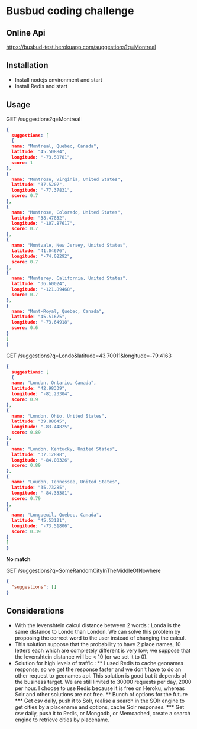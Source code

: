 # Busbud coding challenge

## Online Api

https://busbud-test.herokuapp.com/suggestions?q=Montreal

## Installation

* Install nodejs environment and start
* Install Redis and start

## Usage


GET /suggestions?q=Montreal

```json
{
  suggestions: [
  {
  name: "Montreal, Quebec, Canada",
  latitude: "45.50884",
  longitude: "-73.58781",
  score: 1
},
{
  name: "Montrose, Virginia, United States",
  latitude: "37.5207",
  longitude: "-77.37831",
  score: 0.7
},
{
  name: "Montrose, Colorado, United States",
  latitude: "38.47832",
  longitude: "-107.87617",
  score: 0.7
},
{
  name: "Montvale, New Jersey, United States",
  latitude: "41.04676",
  longitude: "-74.02292",
  score: 0.7
},
{
  name: "Monterey, California, United States",
  latitude: "36.60024",
  longitude: "-121.89468",
  score: 0.7
},
{
  name: "Mont-Royal, Quebec, Canada",
  latitude: "45.51675",
  longitude: "-73.64918",
  score: 0.6
}
]
}
```

GET /suggestions?q=Londo&latitude=43.70011&longitude=-79.4163

```json
{
  suggestions: [
  {
  name: "London, Ontario, Canada",
  latitude: "42.98339",
  longitude: "-81.23304",
  score: 0.9
},
{
  name: "London, Ohio, United States",
  latitude: "39.88645",
  longitude: "-83.44825",
  score: 0.89
},
{
  name: "London, Kentucky, United States",
  latitude: "37.12898",
  longitude: "-84.08326",
  score: 0.89
},
{
  name: "Loudon, Tennessee, United States",
  latitude: "35.73285",
  longitude: "-84.33381",
  score: 0.79
},
{
  name: "Longueuil, Quebec, Canada",
  latitude: "45.53121",
  longitude: "-73.51806",
  score: 0.39
}
]
}
```

**No match**

GET /suggestions?q=SomeRandomCityInTheMiddleOfNowhere

```json
{
  "suggestions": []
}
```

## Considerations
* With the levenshtein calcul distance between 2 words : Londa is the same distance to Londo than London. We can solve this problem by proposing the correct word to the user instead of changing the calcul.
* This solution suppose that the probability to have 2 place names, 10 letters each which are completely different is very low; we suppose that the levenshtein distance will be < 10 (or we set it to 0).
* Solution for high levels of traffic :
** I used Redis to cache geonames response, so we get the response faster and we don't have to do an other request to geonames api. This solution is good but it depends of the business target. We are still limited to 30000 requests per day, 2000 per hour. I choose to use Redis because it is free on Heroku, whereas Solr and other solutions are not free.
** Bunch of options for the future
*** Get csv daily, push it to Solr, realise a search in the SOlr engine to get cities by a placename and options, cache Solr responses.
*** Get csv daily, push it to Redis, or Mongodb, or Memcached, create a search engine to retrieve cities by placename.